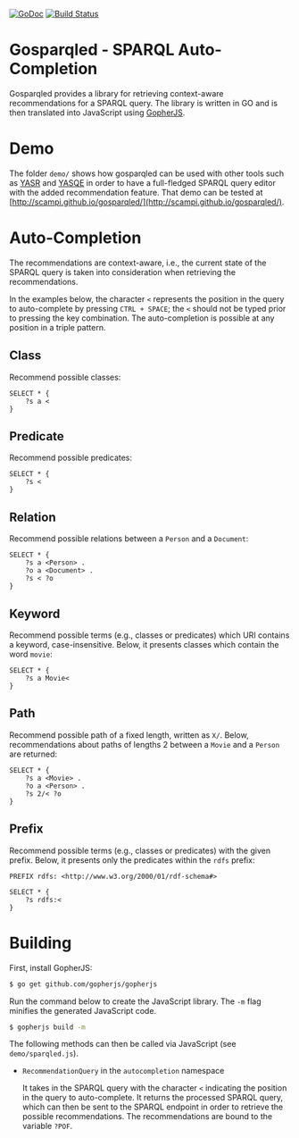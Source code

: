 [![GoDoc](https://godoc.org/github.com/scampi/gosparqled?status.svg)](https://godoc.org/github.com/scampi/gosparqled) [![Build Status](https://travis-ci.org/scampi/gosparqled.svg?branch=master)](https://travis-ci.org/scampi/gosparqled)

# Gosparqled - SPARQL Auto-Completion

Gosparqled provides a library for retrieving context-aware recommendations for a SPARQL query. The library is written in GO and is then translated into JavaScript using [GopherJS](https://github.com/gopherjs/gopherjs).

# Demo

The folder `demo/` shows how gosparqled can be used with other tools such as [YASR](https://github.com/YASGUI/YASR) and [YASQE](https://github.com/YASGUI/YASQE) in order to have a full-fledged SPARQL query editor with the added recommendation feature. That demo can be tested at [http://scampi.github.io/gosparqled/](http://scampi.github.io/gosparqled/).

# Auto-Completion

The recommendations are context-aware, i.e., the current state of the SPARQL query is taken into consideration when retrieving the recommendations.

In the examples below, the character `<` represents the position in the query to auto-complete by pressing `CTRL + SPACE`; the `<` should not be typed prior to pressing the key combination. The auto-completion is possible at any position in a triple pattern.

## Class

Recommend possible classes:

```sparql
SELECT * {
    ?s a <
}
``` 

## Predicate

Recommend possible predicates:

```sparql
SELECT * {
    ?s <
}
``` 

## Relation

Recommend possible relations between a `Person` and a `Document`:

```sparql
SELECT * {
    ?s a <Person> .
    ?o a <Document> .
    ?s < ?o
}
``` 

## Keyword

Recommend possible terms (e.g., classes or predicates) which URI contains a keyword, case-insensitive. Below, it presents classes which contain the word `movie`:

```sparql
SELECT * {
    ?s a Movie<
}
```

## Path

Recommend possible path of a fixed length, written as `X/`. Below, recommendations about paths of lengths 2 between a `Movie` and a `Person` are returned:

```sparql
SELECT * {
    ?s a <Movie> .
    ?o a <Person> .
    ?s 2/< ?o
}
```
## Prefix

Recommend possible terms (e.g., classes or predicates) with the given prefix. Below, it presents only the predicates within the `rdfs` prefix:

```sparql
PREFIX rdfs: <http://www.w3.org/2000/01/rdf-schema#>

SELECT * {
    ?s rdfs:<
}
```


# Building

First, install GopherJS:

```sh
$ go get github.com/gopherjs/gopherjs
```

Run the command below to create the JavaScript library. The `-m` flag minifies the generated JavaScript code.

```sh
$ gopherjs build -m
```

The following methods can then be called via JavaScript (see `demo/sparqled.js`).

- `RecommendationQuery` in the `autocompletion` namespace

    It takes in the SPARQL query with the character `<` indicating the position in the query to auto-complete. It returns the processed SPARQL query, which can then be sent to the SPARQL endpoint in order to retrieve the possible recommendations. The recommendations are bound to the variable `?POF`.

